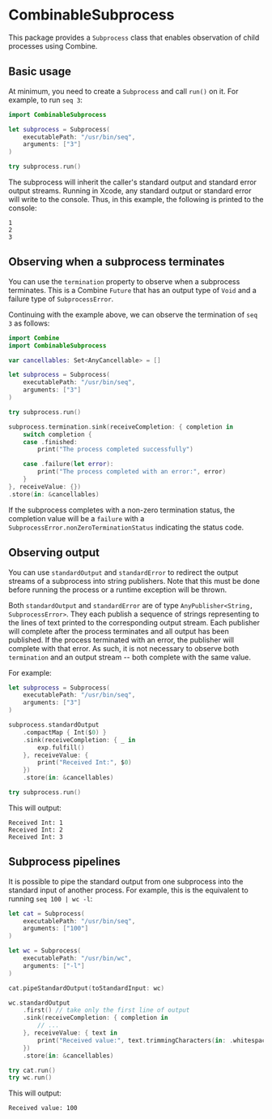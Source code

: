 # CombinableSubprocess

This package provides a `Subprocess` class that enables observation of child processes using Combine.

## Basic usage

At minimum, you need to create a `Subprocess` and call `run()` on it. For example, to run `seq 3`:

```swift
import CombinableSubprocess

let subprocess = Subprocess(
    executablePath: "/usr/bin/seq",
    arguments: ["3"]
)

try subprocess.run()
```

The subprocess will inherit the caller's standard output and standard error output streams. Running in Xcode, any standard output or standard error will write to the console. Thus, in this example, the following is printed to the console:

```
1
2
3
```

## Observing when a subprocess terminates

You can use the `termination` property to observe when a subprocess terminates. This is a Combine `Future` that has an output type of `Void` and a failure type of `SubprocessError`.

Continuing with the example above, we can observe the termination of `seq 3` as follows:

```swift
import Combine
import CombinableSubprocess

var cancellables: Set<AnyCancellable> = []

let subprocess = Subprocess(
    executablePath: "/usr/bin/seq",
    arguments: ["3"]
)

try subprocess.run()

subprocess.termination.sink(receiveCompletion: { completion in
    switch completion {
    case .finished:
        print("The process completed successfully")

    case .failure(let error):
        print("The process completed with an error:", error)
    }
}, receiveValue: {})
.store(in: &cancellables)
```

If the subprocess completes with a non-zero termination status, the completion value will be a `failure` with a `SubprocessError.nonZeroTerminationStatus` indicating the status code.

## Observing output

You can use `standardOutput` and `standardError` to redirect the output streams of a subprocess into string publishers. Note that this must be done before running the process or a runtime exception will be thrown.

Both `standardOutput` and `standardError` are of type `AnyPublisher<String, SubprocessError>`. They each publish a sequence of strings representing to the lines of text printed to the corresponding output stream. Each publisher will complete after the process terminates and all output has been published. If the process terminated with an error, the publisher will complete with that error. As such, it is not necessary to observe both `termination` and an output stream -- both complete with the same value.

For example:

```swift
let subprocess = Subprocess(
    executablePath: "/usr/bin/seq",
    arguments: ["3"]
)

subprocess.standardOutput
    .compactMap { Int($0) }
    .sink(receiveCompletion: { _ in
        exp.fulfill()
    }, receiveValue: {
        print("Received Int:", $0)
    })
    .store(in: &cancellables)

try subprocess.run()
```

This will output:

```
Received Int: 1
Received Int: 2
Received Int: 3
```

## Subprocess pipelines

It is possible to pipe the standard output from one subprocess into the standard input of another process. For example, this is the equivalent to running `seq 100 | wc -l`:

```swift
let cat = Subprocess(
    executablePath: "/usr/bin/seq",
    arguments: ["100"]
)

let wc = Subprocess(
    executablePath: "/usr/bin/wc",
    arguments: ["-l"]
)

cat.pipeStandardOutput(toStandardInput: wc)

wc.standardOutput
    .first() // take only the first line of output
    .sink(receiveCompletion: { completion in
        // ...
    }, receiveValue: { text in
        print("Received value:", text.trimmingCharacters(in: .whitespaces))
    })
    .store(in: &cancellables)

try cat.run()
try wc.run()
``` 

This will output:

```
Received value: 100
```
